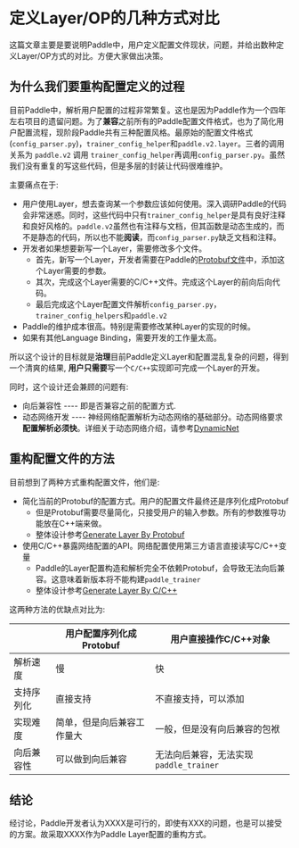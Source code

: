 # 定义Layer/OP的几种方式对比


这篇文章主要是要说明Paddle中，用户定义配置文件现状，问题，并给出数种定义Layer/OP方式的对比。方便大家做出决策。


## 为什么我们要重构配置定义的过程

目前Paddle中，解析用户配置的过程非常繁复。这也是因为Paddle作为一个四年左右项目的遗留问题。为了**兼容**之前所有的Paddle配置文件格式，也为了简化用户配置流程，现阶段Paddle共有三种配置风格。最原始的配置文件格式(`config_parser.py`)，`trainer_config_helper`和`paddle.v2.layer`。三者的调用关系为 `paddle.v2` 调用 `trainer_config_helper`再调用`config_parser.py`。虽然我们没有重复的写这些代码，但是多层的封装让代码很难维护。

主要痛点在于:

* 用户使用Layer，想去查询某一个参数应该如何使用。深入调研Paddle的代码会非常迷惑。同时，这些代码中只有`trainer_config_helper`是具有良好注释和良好风格的。`paddle.v2`虽然也有注释与文档，但其函数是动态生成的，而不是静态的代码，所以也不能**阅读**，而`config_parser.py`缺乏文档和注释。
* 开发者如果想要新写一个Layer，需要修改多个文件。
	* 首先，新写一个Layer，开发者需要在Paddle的[Protobuf文件](https://github.com/PaddlePaddle/Paddle/blob/develop/proto/ModelConfig.proto)中，添加这个Layer需要的参数。
	* 其次，完成这个Layer需要的C/C++文件。完成这个Layer的前向后向代码。
	* 最后完成这个Layer配置文件解析`config_parser.py`，`trainer_config_helpers`和`paddle.v2`
* Paddle的维护成本很高。特别是需要修改某种Layer的实现的时候。
* 如果有其他Language Binding，需要开发的工作量太高。

所以这个设计的目标就是**治理**目前Paddle定义Layer和配置混乱复杂的问题，得到一个清爽的结果, **用户只需要**写一个`C/C++`实现即可完成一个Layer的开发。

同时，这个设计还会兼顾的问题有:

* 向后兼容性 ---- 即是否兼容之前的配置方式.
* 动态网络开发 ---- 神经网络配置解析为动态网络的基础部分。动态网络要求**配置解析必须快**。详细关于动态网络介绍，请参考[DynamicNet](../dynamic_net/00.how_to_implenment_dynamic_net.md)


## 重构配置文件的方法

目前想到了两种方式重构配置文件，他们是:

* 简化当前的Protobuf的配置方式。用户的配置文件最终还是序列化成Protobuf
	* 但是Protobuf需要尽量简化，只接受用户的输入参数。所有的参数推导功能放在C++端来做。
	* 整体设计参考[Generate Layer By Protobuf](./01.how_to_write_a_layer_in_protobuf.md)
* 使用C/C++暴露网络配置的API。网络配置使用第三方语言直接读写C/C++变量
	* Paddle的Layer配置构造和解析完全不依赖Protobuf，会导致无法向后兼容。这意味着新版本将不能构建`paddle_trainer`
	* 整体设计参考[Generate Layer By C/C++](./03.how_to_write_a_layer_in_pure_cpp.md)

这两种方法的优缺点对比为:

|  | 用户配置序列化成Protobuf | 用户直接操作C/C++对象 |
| --- | --- | --- |
| 解析速度 | 慢 | 快 |
| 支持序列化 | 直接支持 | 不直接支持，可以添加 |
| 实现难度 | 简单，但是向后兼容工作量大 | 一般，但是没有向后兼容的包袱 |
| 向后兼容性 | 可以做到向后兼容 | 无法向后兼容，无法实现`paddle_trainer` |


## 结论

经讨论，Paddle开发者认为XXXX是可行的，即使有XXX的问题，也是可以接受的方案。故采取XXXX作为Paddle Layer配置的重构方式。
